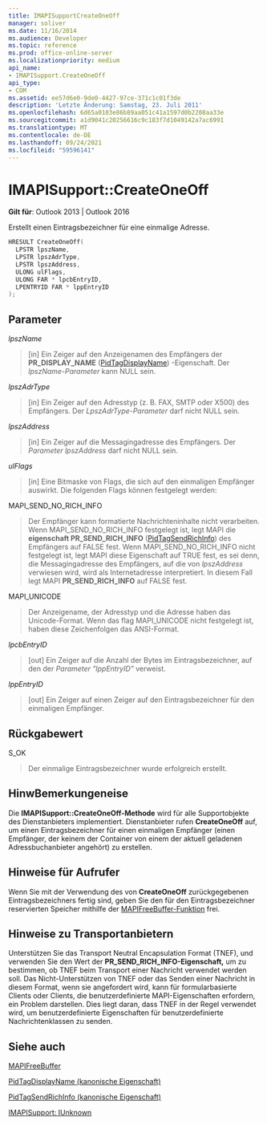 ```yaml
---
title: IMAPISupportCreateOneOff
manager: soliver
ms.date: 11/16/2014
ms.audience: Developer
ms.topic: reference
ms.prod: office-online-server
ms.localizationpriority: medium
api_name:
- IMAPISupport.CreateOneOff
api_type:
- COM
ms.assetid: ee57d6e0-9de0-4427-97ce-371c1c01f3de
description: 'Letzte Änderung: Samstag, 23. Juli 2011'
ms.openlocfilehash: 6d65a0103e86b89aa051c41a1597d0b2208aa33e
ms.sourcegitcommit: a1d9041c20256616c9c183f7d1049142a7ac6991
ms.translationtype: MT
ms.contentlocale: de-DE
ms.lasthandoff: 09/24/2021
ms.locfileid: "59596141"
---
```

# <a name="imapisupportcreateoneoff"></a>IMAPISupport::CreateOneOff

  
  
**Gilt für**: Outlook 2013 | Outlook 2016 
  
Erstellt einen Eintragsbezeichner für eine einmalige Adresse.
  
```cpp
HRESULT CreateOneOff(
  LPSTR lpszName,
  LPSTR lpszAdrType,
  LPSTR lpszAddress,
  ULONG ulFlags,
  ULONG FAR * lpcbEntryID,
  LPENTRYID FAR * lppEntryID
);
```

## <a name="parameters"></a>Parameter

 _lpszName_
  
> [in] Ein Zeiger auf den Anzeigenamen des Empfängers der **PR_DISPLAY_NAME** ([PidTagDisplayName](pidtagdisplayname-canonical-property.md)) -Eigenschaft. Der  _lpszName-Parameter_ kann NULL sein. 
    
 _lpszAdrType_
  
> [in] Ein Zeiger auf den Adresstyp (z. B. FAX, SMTP oder X500) des Empfängers. Der  _LpszAdrType-Parameter_ darf nicht NULL sein. 
    
 _lpszAddress_
  
> [in] Ein Zeiger auf die Messagingadresse des Empfängers. Der  _Parameter lpszAddress_ darf nicht NULL sein. 
    
 _ulFlags_
  
> [in] Eine Bitmaske von Flags, die sich auf den einmaligen Empfänger auswirkt. Die folgenden Flags können festgelegt werden:
    
MAPI_SEND_NO_RICH_INFO 
  
> Der Empfänger kann formatierte Nachrichteninhalte nicht verarbeiten. Wenn MAPI_SEND_NO_RICH_INFO festgelegt ist, legt MAPI die **eigenschaft PR_SEND_RICH_INFO** ([PidTagSendRichInfo](pidtagsendrichinfo-canonical-property.md)) des Empfängers auf FALSE fest. Wenn MAPI_SEND_NO_RICH_INFO nicht festgelegt ist, legt MAPI diese Eigenschaft auf TRUE fest, es sei denn, die Messagingadresse des Empfängers, auf die von  _lpszAddress_ verwiesen wird, wird als Internetadresse interpretiert. In diesem Fall legt MAPI **PR_SEND_RICH_INFO** auf FALSE fest. 
    
MAPI_UNICODE 
  
> Der Anzeigename, der Adresstyp und die Adresse haben das Unicode-Format. Wenn das flag MAPI_UNICODE nicht festgelegt ist, haben diese Zeichenfolgen das ANSI-Format.
    
 _lpcbEntryID_
  
> [out] Ein Zeiger auf die Anzahl der Bytes im Eintragsbezeichner, auf den der  _Parameter "lppEntryID"_ verweist. 
    
 _lppEntryID_
  
> [out] Ein Zeiger auf einen Zeiger auf den Eintragsbezeichner für den einmaligen Empfänger.
    
## <a name="return-value"></a>Rückgabewert

S_OK 
  
> Der einmalige Eintragsbezeichner wurde erfolgreich erstellt.
    
## <a name="remarks"></a>HinwBemerkungeneise

Die **IMAPISupport::CreateOneOff-Methode** wird für alle Supportobjekte des Dienstanbieters implementiert. Dienstanbieter rufen **CreateOneOff** auf, um einen Eintragsbezeichner für einen einmaligen Empfänger (einen Empfänger, der keinem der Container von einem der aktuell geladenen Adressbuchanbieter angehört) zu erstellen. 
  
## <a name="notes-to-callers"></a>Hinweise für Aufrufer

Wenn Sie mit der Verwendung des von **CreateOneOff** zurückgegebenen Eintragsbezeichners fertig sind, geben Sie den für den Eintragsbezeichner reservierten Speicher mithilfe der [MAPIFreeBuffer-Funktion](mapifreebuffer.md) frei. 
  
## <a name="notes-to-transport-providers"></a>Hinweise zu Transportanbietern

Unterstützen Sie das Transport Neutral Encapsulation Format (TNEF), und verwenden Sie den Wert der **PR_SEND_RICH_INFO-Eigenschaft,** um zu bestimmen, ob TNEF beim Transport einer Nachricht verwendet werden soll. Das Nicht-Unterstützen von TNEF oder das Senden einer Nachricht in diesem Format, wenn sie angefordert wird, kann für formularbasierte Clients oder Clients, die benutzerdefinierte MAPI-Eigenschaften erfordern, ein Problem darstellen. Dies liegt daran, dass TNEF in der Regel verwendet wird, um benutzerdefinierte Eigenschaften für benutzerdefinierte Nachrichtenklassen zu senden. 
  
## <a name="see-also"></a>Siehe auch



[MAPIFreeBuffer](mapifreebuffer.md)
  
[PidTagDisplayName (kanonische Eigenschaft)](pidtagdisplayname-canonical-property.md)
  
[PidTagSendRichInfo (kanonische Eigenschaft)](pidtagsendrichinfo-canonical-property.md)
  
[IMAPISupport: IUnknown](imapisupportiunknown.md)


